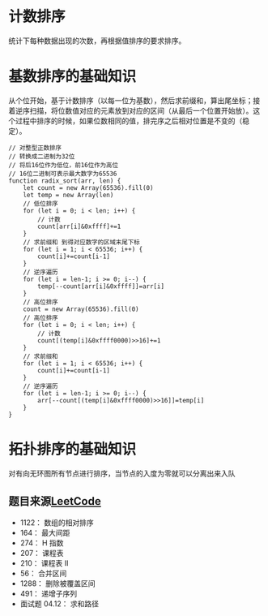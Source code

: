 # 计数排序
统计下每种数据出现的次数，再根据值排序的要求排序。
# 基数排序的基础知识
从个位开始，基于计数排序（以每一位为基数），然后求前缀和，算出尾坐标；接着逆序扫描，将位数值对应的元素放到对应的区间（从最后一个位置开始放）。这个过程中排序的时候，如果位数相同的值，排完序之后相对位置是不变的（稳定）。
```
// 对整型正数排序
// 转换成二进制为32位
// 将后16位作为低位，前16位作为高位
// 16位二进制可表示最大数字为65536
function radix_sort(arr, len) {
    let count = new Array(65536).fill(0)
    let temp = new Array(len)
    // 低位排序
    for (let i = 0; i < len; i++) {
        // 计数
        count[arr[i]&0xffff]+=1
    }
    // 求前缀和 到得对应数字的区域末尾下标
    for (let i = 1; i < 65536; i++) {
        count[i]+=count[i-1]     
    }
    // 逆序遍历
    for (let i = len-1; i >= 0; i--) {
        temp[--count[arr[i]&0xffff]]=arr[i]
    }
    // 高位排序
    count = new Array(65536).fill(0)
    // 高位排序
    for (let i = 0; i < len; i++) {
        // 计数
        count[(temp[i]&0xffff0000)>>16]+=1
    }
    // 求前缀和
    for (let i = 1; i < 65536; i++) {
        count[i]+=count[i-1]     
    }
    // 逆序遍历
    for (let i = len-1; i >= 0; i--) {
        arr[--count[(temp[i]&0xffff0000)>>16]]=temp[i]
    }
}
```
# 拓扑排序的基础知识
对有向无环图所有节点进行排序，当节点的入度为零就可以分离出来入队



## 题目来源[LeetCode](https://leetcode-cn.com/)
- 1122： 数组的相对排序
- 164： 最大间距
- 274： H 指数
- 207： 课程表
- 210： 课程表 II
- 56： 合并区间
- 1288： 删除被覆盖区间
- 491： 递增子序列
- 面试题 04.12： 求和路径
